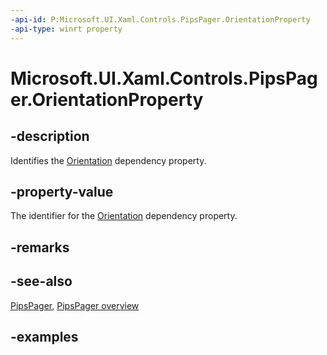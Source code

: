 ```yaml
---
-api-id: P:Microsoft.UI.Xaml.Controls.PipsPager.OrientationProperty
-api-type: winrt property
---
```


# Microsoft.UI.Xaml.Controls.PipsPager.OrientationProperty

<!--
public static Windows.UI.Xaml.DependencyProperty OrientationProperty { get; }
-->

## -description

Identifies the [Orientation](pipspager_orientation.md) dependency property.

## -property-value

The identifier for the [Orientation](pipspager_orientation.md) dependency property.

## -remarks

## -see-also

[PipsPager](pipspager.md), [PipsPager overview](/windows/uwp/design/controls-and-patterns/pipspager)

## -examples
